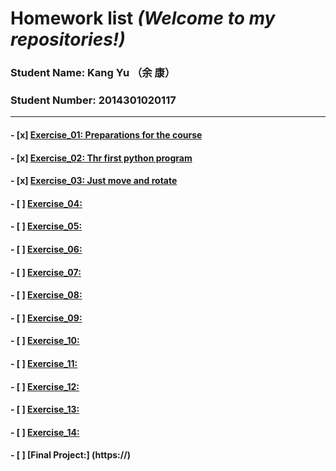# Homework list   ***(Welcome to my repositories!)***
### Student Name: Kang Yu （余 康）
### Student Number: 2014301020117
***

#### - [x] [Exercise_01: Preparations for the course](https://github.com/yukangnineteen/computational_physics_N2014301020117/blob/master/README.md)
#### - [x] [Exercise_02: Thr first python program](https://github.com/yukangnineteen/computational_physics_N2014301020117/blob/master/Exercise-2/exercise-2.md)
#### - [x] [Exercise_03: Just move and rotate](https://github.com/yukangnineteen/computational_physics_N2014301020117/blob/master/Exercise-3/exercise-3.md)
#### - [ ] [Exercise_04:](https://)
#### - [ ] [Exercise_05:](https://)
#### - [ ] [Exercise_06:](https://)
#### - [ ] [Exercise_07:](https://)
#### - [ ] [Exercise_08:](https://)
#### - [ ] [Exercise_09:](https://)
#### - [ ] [Exercise_10:](https://)
#### - [ ] [Exercise_11:](https://)
#### - [ ] [Exercise_12:](https://)
#### - [ ] [Exercise_13:](https://)
#### - [ ] [Exercise_14:](https://)
#### - [ ] [Final Project:] (https://)
